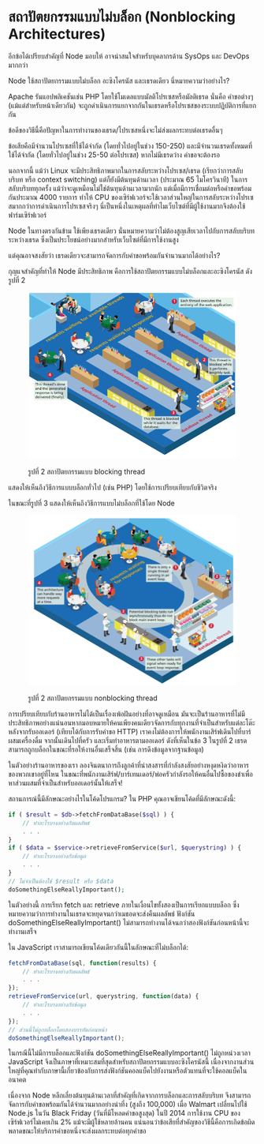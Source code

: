 # สถาปัตยกรรมแบบไม่บล็อก (Nonblocking Architectures)

อีกข้อได้เปรียบสำคัญที่ Node มอบให้ อาจน่าสนใจสำหรับบุคลากรด้าน SysOps และ DevOps มากกว่า&#x20;

Node ใช้สถาปัตยกรรมแบบไม่บล็อก อะซิงโครนัส และเธรดเดียว นี่หมายความว่าอย่างไร?&#x20;

Apache รันแอปพลิเคชันเช่น PHP โดยใช้โมเดลแบบมัลติโปรเซสหรือมัลติเธรด นั่นคือ คำขอต่างๆ (แม้แต่สำหรับหน้าเดียวกัน) จะถูกดำเนินการแยกจากกันในเธรดหรือโปรเซสของระบบปฏิบัติการที่แยกกัน&#x20;

ข้อดีของวิธีนี้คือปัญหาในการทำงานของเธรด/โปรเซสหนึ่งจะไม่ส่งผลกระทบต่อเธรดอื่นๆ&#x20;

ข้อเสียคือมีจำนวนโปรเซสที่ใช้ได้จำกัด (โดยทั่วไปอยู่ในช่วง 150-250) และมีจำนวนเธรดทั้งหมดที่ใช้ได้จำกัด (โดยทั่วไปอยู่ในช่วง 25-50 ต่อโปรเซส) หากไม่มีเธรดว่าง คำขอจะต้องรอ&#x20;

นอกจากนี้ แม้ว่า Linux จะมีประสิทธิภาพมากในการสลับระหว่างโปรเซส/เธรด (เรียกว่าการสลับบริบท หรือ context switching) แต่ก็ยังมีต้นทุนด้านเวลา (ประมาณ 65 ไมโครวินาที) ในการสลับบริบททุกครั้ง แม้ว่าจะดูเหมือนไม่ใช่ต้นทุนด้านเวลามากนัก แต่เมื่อมีการเชื่อมต่อหรือคำขอพร้อมกันประมาณ 4000 รายการ ทำให้ CPU ของเซิร์ฟเวอร์จะใช้เวลาส่วนใหญ่ในการสลับระหว่างโปรเซสมากกว่าการดำเนินการโปรเซสจริงๆ นี่เป็นหนึ่งในเหตุผลที่ทำไมเว็บไซต์ที่มีผู้ใช้งานมากจึงต้องใช้ฟาร์มเซิร์ฟเวอร์

Node ในทางตรงกันข้าม ใช้เพียงเธรดเดียว นั่นหมายความว่าไม่ต้องสูญเสียเวลาไปกับการสลับบริบทระหว่างเธรด ซึ่งเป็นประโยชน์อย่างมากสำหรับเว็บไซต์ที่มีการใช้งานสูง

แต่คุณอาจสงสัยว่า เธรดเดียวจะสามารถจัดการกับคำขอพร้อมกันจำนวนมากได้อย่างไร?&#x20;

กุญแจสำคัญที่ทำให้ Node มีประสิทธิภาพ คือการใช้สถาปัตยกรรมแบบไม่บล็อกและอะซิงโครนัส ดังรูปที่ 2

<figure><img src="../../../.gitbook/assets/image (2).png" alt=""><figcaption><p>รูปที่ 2 สถาปัตยกรรมแบบ blocking thread</p></figcaption></figure>

แสดงให้เห็นถึงวิธีการแบบบล็อกทั่วไป (เช่น PHP) โดยใช้การเปรียบเทียบกับชีวิตจริง&#x20;

ในขณะที่รูปที่ 3 แสดงให้เห็นถึงวิธีการแบบไม่บล็อกที่ใช้โดย Node



<figure><img src="../../../.gitbook/assets/image (3).png" alt=""><figcaption><p>รูปที่ 2 สถาปัตยกรรมแบบ nonblocking thread</p></figcaption></figure>

การเปรียบเทียบกับร้านอาหารไม่ได้เป็นเรื่องเพ้อฝันอย่างที่อาจดูเหมือน มันจะเป็นร้านอาหารที่ไม่มีประสิทธิภาพอย่างแน่นอนหากมอบหมายให้คนเพียงคนเดียวจัดการกับทุกงานที่จำเป็นสำหรับแต่ละโต๊ะ หลังจากรับออเดอร์ (เทียบได้กับการรับคำขอ HTTP) เราคงไม่ต้องการให้พนักงานเสิร์ฟเดินไปที่บาร์ ผสมเครื่องดื่ม จากนั้นเดินไปที่ครัว และเริ่มทำอาหารตามออเดอร์ ดังที่เห็นในข้อ 3 ในรูปที่ 2 เธรดสามารถถูกบล็อกในขณะที่รอให้งานอื่นเสร็จสิ้น (เช่น การดึงข้อมูลจากฐานข้อมูล)

ในตัวอย่างร้านอาหารของเรา ลองจินตนาการถึงลูกค้าที่น่าสงสารที่กำลังสงสัยอย่างหงุดหงิดว่าอาหารของพวกเขาอยู่ที่ไหน ในขณะที่พนักงานเสิร์ฟ/บาร์เทนเดอร์/พ่อครัวกำลังรอให้คนอื่นไปซื้อของชำเพื่อหาส่วนผสมที่จำเป็นสำหรับออเดอร์นั้นให้เสร็จ!

สถานการณ์นี้มีลักษณะอย่างไรในโค้ดโปรแกรม? ใน PHP คุณอาจเขียนโค้ดที่มีลักษณะดังนี้:

```php
if ( $result = $db->fetchFromDataBase($sql) ) {
    // ทำอะไรบางอย่างกับผลลัพธ์
    . . .
}
if ( $data = $service->retrieveFromService($url, $querystring) ) {
    // ทำอะไรบางอย่างกับข้อมูล
    . . .
}
// ไม่จำเป็นต้องใช้ $result หรือ $data
doSomethingElseReallyImportant();
```

ในตัวอย่างนี้ การเรียก fetch และ retrieve ภายในเงื่อนไขทั้งสองเป็นการเรียกแบบบล็อก ซึ่งหมายความว่าการทำงานในเธรดจะหยุดจนกว่าเมธอดจะส่งคืนผลลัพธ์ ฟังก์ชัน doSomethingElseReallyImportant() ไม่สามารถทำงานได้จนกว่าสองฟังก์ชันก่อนหน้านี้จะทำงานเสร็จ

ใน JavaScript เราสามารถเขียนโค้ดเดียวกันนี้ในลักษณะที่ไม่บล็อกได้:

```javascript
fetchFromDataBase(sql, function(results) {
    // ทำอะไรบางอย่างกับผลลัพธ์
    . . .
});
retrieveFromService(url, querystring, function(data) {
    // ทำอะไรบางอย่างกับข้อมูล
    . . .
});
// ส่วนนี้ไม่ถูกบล็อกโดยสองบรรทัดก่อนหน้า
doSomethingElseReallyImportant();
```

ในกรณีนี้ไม่มีการบล็อกและฟังก์ชัน doSomethingElseReallyImportant() ไม่ถูกหน่วงเวลา JavaScript จึงเป็นภาษาที่เหมาะสมที่สุดสำหรับสถาปัตยกรรมแบบอะซิงโครนัสนี้ เนื่องจากงานส่วนใหญ่ที่คุณทำกับภาษานี้เกี่ยวข้องกับการส่งฟังก์ชันคอลแบ็คไปยังงานหรือตัวแทนที่จะใช้คอลแบ็คในอนาคต

เนื่องจาก Node หลีกเลี่ยงต้นทุนด้านเวลาที่สำคัญที่เกิดจากการบล็อกและการสลับบริบท จึงสามารถจัดการกับคำขอพร้อมกันได้จำนวนมากอย่างน่าทึ่ง (สูงถึง 100,000) เมื่อ Walmart เปลี่ยนไปใช้ Node.js ในวัน Black Friday (วันที่มีโหลดคำขอสูงสุด) ในปี 2014 การใช้งาน CPU ของเซิร์ฟเวอร์ไม่เคยเกิน 2% แม้จะมีผู้ใช้หลายล้านคน แน่นอนว่าข้อเสียที่สำคัญของวิธีนี้คือการเกิดข้อผิดพลาดขณะให้บริการคำขอหนึ่งจะส่งผลกระทบต่อทุกคำขอ

